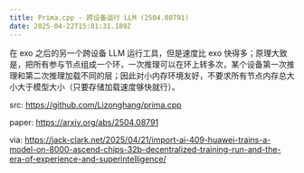 ```yaml
---
title: Prima.cpp - 跨设备运行 LLM (2504.08791)
date: 2025-04-22T15:01:31.189Z
---
```


在 exo 之后的另一个跨设备 LLM 运行工具，但是速度比 exo 快得多；原理大致是，把所有参与节点组成一个环，一次推理可以在环上转多次，某个设备第一次推理和第二次推理加载不同的层；因此对小内存环境友好，不要求所有节点内存总大小大于模型大小（只要存储加载速度够快就行）。


src: https://github.com/Lizonghang/prima.cpp

paper: https://arxiv.org/abs/2504.08791

via: https://jack-clark.net/2025/04/21/import-ai-409-huawei-trains-a-model-on-8000-ascend-chips-32b-decentralized-training-run-and-the-era-of-experience-and-superintelligence/
